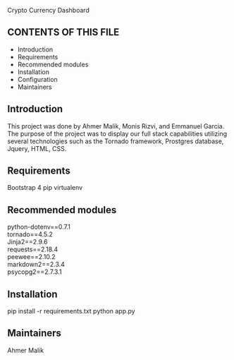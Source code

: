 Crypto Currency Dashboard


CONTENTS OF THIS FILE
---------------------
   
 * Introduction
 * Requirements
 * Recommended modules
 * Installation
 * Configuration
 * Maintainers
 
 
Introduction
------------
This project was done by Ahmer Malik, Monis Rizvi, and Emmanuel Garcia. The purpose
of the project was to display our full stack capabilities utilizing several technologies such as the Tornado framework, Prostgres database, Jquery, HTML, CSS.


Requirements
------------
Bootstrap 4
pip
virtualenv


Recommended modules
-------------------
python-dotenv==0.7.1 <br>
tornado==4.5.2 <br>
Jinja2==2.9.6 <br>
requests==2.18.4 <br>
peewee==2.10.2 <br>
markdown2==2.3.4 <br>
psycopg2==2.7.3.1 <br>

 
Installation
------------
pip install -r requirements.txt
python app.py


Maintainers
-----------
Ahmer Malik
